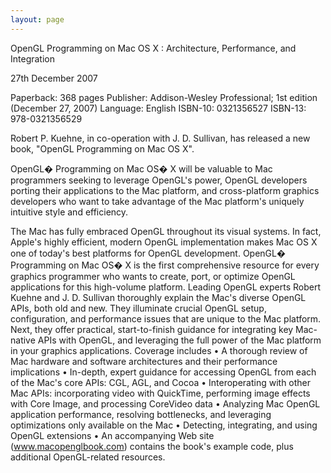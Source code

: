 ```yaml
---
layout: page
---
```




OpenGL Programming on Mac OS X : Architecture, Performance, and Integration

27th December 2007

Paperback: 368 pages
Publisher: Addison-Wesley Professional; 1st edition (December 27, 2007)
Language: English
ISBN-10: 0321356527
ISBN-13: 978-0321356529

Robert P. Kuehne, in co-operation with J. D. Sullivan, has released a new book, "OpenGL Programming on Mac OS X".

OpenGL� Programming on Mac OS� X will be valuable to Mac programmers seeking to leverage OpenGL's power, OpenGL developers porting their applications to the Mac platform, and cross-platform graphics developers who want to take advantage of the Mac platform's uniquely intuitive style and efficiency.

The Mac has fully embraced OpenGL throughout its visual systems. In fact, Apple's highly efficient, modern OpenGL implementation makes Mac OS X one of today's best platforms for OpenGL development. OpenGL� Programming on Mac OS� X is the first comprehensive resource for every graphics programmer who wants to create, port, or optimize OpenGL applications for this high-volume platform.
Leading OpenGL experts Robert Kuehne and J. D. Sullivan thoroughly explain the Mac's diverse OpenGL APIs, both old and new. They illuminate crucial OpenGL setup, configuration, and performance issues that are unique to the Mac platform. Next, they offer practical, start-to-finish guidance for integrating key Mac-native APIs with OpenGL, and leveraging the full power of the Mac platform in your graphics applications.
Coverage includes
	•	A thorough review of Mac hardware and software architectures and their performance implications
	•	In-depth, expert guidance for accessing OpenGL from each of the Mac's core APIs: CGL, AGL, and Cocoa
	•	Interoperating with other Mac APIs: incorporating video with QuickTime, performing image effects with Core Image, and processing CoreVideo data
	•	Analyzing Mac OpenGL application performance, resolving bottlenecks, and leveraging optimizations only available on the Mac
	•	Detecting, integrating, and using OpenGL extensions
	•	An accompanying Web site (www.macopenglbook.com) contains the book's example code, plus additional OpenGL-related resources.
